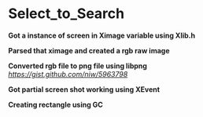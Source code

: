 # Select_to_Search

**Got a instance of screen in Ximage variable using Xlib.h**

**Parsed that ximage and created a rgb raw image**

**Converted rgb file to png file using libpng**
*https://gist.github.com/niw/5963798*

**Got partial screen shot working using XEvent**

**Creating rectangle using GC**